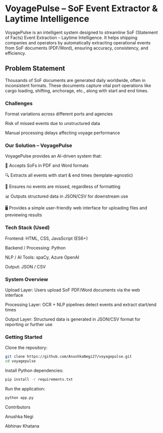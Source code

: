 # VoyagePulse – SoF Event Extractor & Laytime Intelligence

VoyagePulse is an intelligent system designed to streamline SoF (Statement of Facts) Event Extraction – Laytime Intelligence.
It helps shipping companies and operators by automatically extracting operational events from SoF documents (PDF/Word), ensuring accuracy, consistency, and efficiency.

## Problem Statement

Thousands of SoF documents are generated daily worldwide, often in inconsistent formats.
These documents capture vital port operations like cargo loading, shifting, anchorage, etc., along with start and end times.

### Challenges

Format variations across different ports and agencies

Risk of missed events due to unstructured data

Manual processing delays affecting voyage performance

### Our Solution – VoyagePulse

VoyagePulse provides an AI-driven system that:

📂 Accepts SoFs in PDF and Word formats

🔍 Extracts all events with start & end times (template-agnostic)

🛑 Ensures no events are missed, regardless of formatting

📊 Outputs structured data in JSON/CSV for downstream use

🖥️ Provides a simple user-friendly web interface for uploading files and previewing results


### Tech Stack (Used)

Frontend: HTML, CSS, JavaScript (ES6+)

Backend / Processing: Python

NLP / AI Tools: spaCy, Azure OpenAI

Output: JSON / CSV


### System Overview

Upload Layer: Users upload SoF PDF/Word documents via the web interface

Processing Layer: OCR + NLP pipelines detect events and extract start/end times

Output Layer: Structured data is generated in JSON/CSV format for reporting or further use


### Getting Started

Clone the repository:
```bash
git clone https://github.com/AnushkaNegi27/voyagepulse.git
cd voyagepulse
```

Install Python dependencies:
```bash
pip install -r requirements.txt
```

Run the application:
```bash
python app.py
```



Contributors

Anushka Negi

Abhinav Khatana
